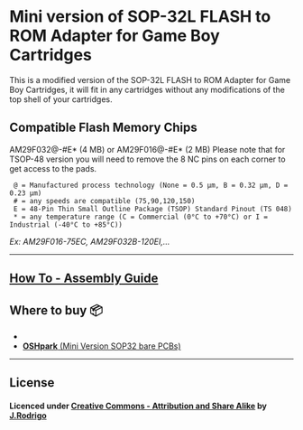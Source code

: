 # Mini version of SOP-32L FLASH to ROM Adapter for Game Boy Cartridges

This is a modified version of the SOP-32L FLASH to ROM Adapter for Game Boy Cartridges, it will fit in any cartridges without any modifications of the top shell of your cartridges.

## Compatible Flash Memory Chips

AM29F032@-#E* (4 MB)
or
AM29F016@-#E* (2 MB) Please note that for TSOP-48 version you will need to remove the 8 NC pins on each corner to get access to the pads.
```
 @ = Manufactured process technology (None = 0.5 µm, B = 0.32 µm, D = 0.23 µm)
 # = any speeds are compatible (75,90,120,150)
 E = 48-Pin Thin Small Outline Package (TSOP) Standard Pinout (TS 048)
 * = any temperature range (C = Commercial (0°C to +70°C) or I = Industrial (-40°C to +85°C))
```
*Ex: AM29F016-75EC, AM29F032B-120EI,...* 

---

## [How To - Assembly Guide](http://www.jrodrigo.net/wiki/how-to-diy-a-gameboy-flash-cartridge-with-a-rom-adapter-board/)

## Where to buy :package:
-
- [**OSHpark** (Mini Version SOP32 bare PCBs)](https://oshpark.com/shared_projects/QGnPTqav)

---

## License
#### Licenced under [Creative Commons - Attribution and Share Alike](https://github.com/JRodrigoTech/FLASH-ROM-Adapter-for-GameBoy/blob/master/LICENSE.md) by [J.Rodrigo](http://www.jrodrigo.net)


